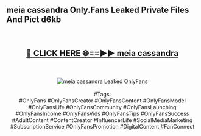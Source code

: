 <h2>meia cassandra Only.Fans Leaked Private Files And Pict d6kb</h2>
<br>
<div align="center">
<h2><a href="https://mediafiles.top/meia_cassandra" rel="nofollow">🔴 CLICK HERE 🌐==►► meia cassandra</a></h2>
<br>
<br>
<a href="https://mediafiles.top/meia_cassandra" rel="nofollow" data-target="animated-image.originalLink"><img src="https://i.ibb.co.com/WyWwxjT/player-gif2.gif" alt="meia cassandra Leaked OnlyFans" style="max-width: 100%; display: inline-block;" data-target="animated-image.originalImage"></a>
<br><br>
#Tags:
<br>
#OnlyFans #OnlyFansCreator #OnlyFansContent #OnlyFansModel #OnlyFansLife #OnlyFansCommunity #OnlyFansLaunching #OnlyFansIncome #OnlyFansVids #OnlyFansTips #OnlyFansSuccess #AdultContent #ContentCreator #InfluencerLife #SocialMediaMarketing #SubscriptionService #OnlyFansPromotion #DigitalContent #FanConnect
</div>
<br>
